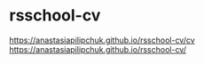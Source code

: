 # rsschool-cv

https://anastasiapilipchuk.github.io/rsschool-cv/cv
https://anastasiapilipchuk.github.io/rsschool-cv/